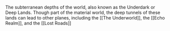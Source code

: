 The subterranean depths of the world, also known as the Underdark or Deep Lands. Though part of the material world, the deep tunnels of these lands can lead to other planes, including the [[The Underworld]], the [[Echo Realm]], and the [[Lost Roads]]
